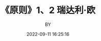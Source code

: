 ---
layout:     post
title:      《原则》1、2 瑞达利·欧
subtitle:   
date:       2022-09-11 16:25:16
author:     BY
header-img: 
catalog: true
tags:
    - 读书笔记
---